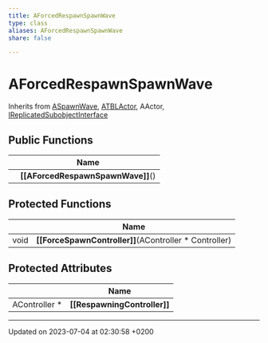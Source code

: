 ```yaml
---
title: AForcedRespawnSpawnWave
type: class
aliases: AForcedRespawnSpawnWave
share: false

---
```


# AForcedRespawnSpawnWave





Inherits from [ASpawnWave](/docs/SDK/Source/Classes/classASpawnWave.md), [ATBLActor](/docs/SDK/Source/Classes/classATBLActor.md), AActor, [IReplicatedSubobjectInterface](/docs/SDK/Source/Classes/classIReplicatedSubobjectInterface.md)

## Public Functions

|                | Name           |
| -------------- | -------------- |
| | **[[AForcedRespawnSpawnWave]]**() |

## Protected Functions

|                | Name           |
| -------------- | -------------- |
| void | **[[ForceSpawnController]]**(AController * Controller) |

## Protected Attributes

|                | Name           |
| -------------- | -------------- |
| AController * | **[[RespawningController]]**  |

-------------------------------

Updated on 2023-07-04 at 02:30:58 +0200